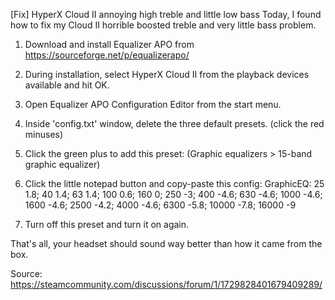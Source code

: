 [Fix] HyperX Cloud II annoying high treble and little low bass
Today, I found how to fix my Cloud II horrible boosted treble and very little bass problem.

1. Download and install Equalizer APO from
https://sourceforge.net/p/equalizerapo/

2. During installation, select HyperX Cloud II from the playback devices available and hit OK.

3. Open Equalizer APO Configuration Editor from the start menu.

4. Inside 'config.txt' window, delete the three default presets. (click the red minuses)

5. Click the green plus to add this preset: (Graphic equalizers > 15-band graphic equalizer)

6. Click the little notepad button and copy-paste this config:
GraphicEQ: 25 1.8; 40 1.4; 63 1.4; 100 0.6; 160 0; 250 -3; 400 -4.6; 630 -4.6; 1000 -4.6; 1600 -4.6; 2500 -4.2; 4000 -4.6; 6300 -5.8; 10000 -7.8; 16000 -9

7. Turn off this preset and turn it on again.

That's all, your headset should sound way better than how it came from the box.

Source: https://steamcommunity.com/discussions/forum/1/1729828401679409289/

